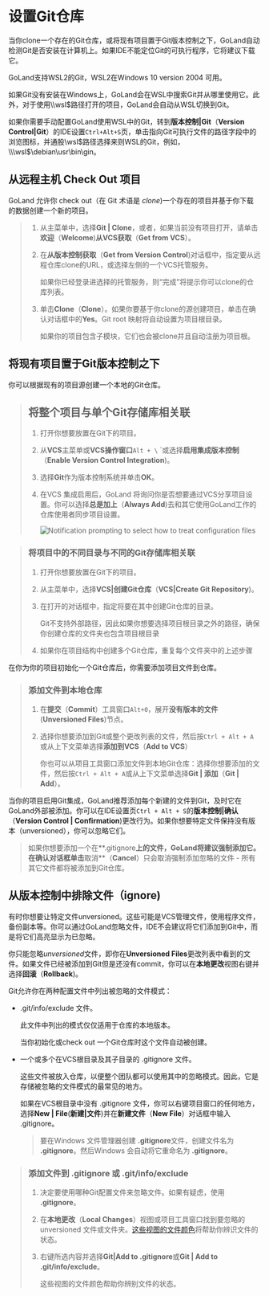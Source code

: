 # 设置Git仓库

 当你clone一个存在的Git仓库，或将现有项目置于Git版本控制之下，GoLand自动检测Git是否安装在计算机上。如果IDE不能定位Git的可执行程序，它将建议下载它。

GoLand支持WSL2的Git，WSL2在Windows 10 version 2004 可用。

如果Git没有安装在Windows上，GoLand会在WSL中搜索Git并从哪里使用它。此外，对于使用\\\wsl$路径打开的项目，GoLand会自动从WSL切换到Git。

如果你需要手动配置GoLand使用WSL中的Git，转到**版本控制|Git**（**Version Control|Git**）的IDE设置`Ctrl+Alt+S`页，单击指向Git可执行文件的路径字段中的浏览图标，并通股\\wsl$路径选择来则WSL的Git，例如，\\\wsl$\debian\usr\bin\gin。

## 从远程主机 Check Out 项目

GoLand 允许你 check out（在 Git 术语是 *clone*)一个存在的项目并基于你下载的数据创建一个新的项目。

> 1. 从主菜单中，选择**Git | Clone**，或者，如果当前没有项目打开，请单击**欢迎**（**Welcome**)**从VCS获取**（**Get from VCS**）。
>
> 2. 在**从版本控制获取**（**Get from Version Control**)对话框中，指定要从远程仓库clone的URL，或选择左侧的一个VCS托管服务。
>
>    如果你已经登录进选择的托管服务，则“完成”将提示你可以clone的仓库列表。
>
> 3. 单击**Clone**（**Clone**）。如果你要基于你clone的源创建项目，单击在确认对话框中的**Yes**。Git root 映射将自动设置为项目根目录。
>
>    如果你的项目包含子模块，它们也会被clone并且自动注册为项目根。

## 将现有项目置于Git版本控制之下

你可以根据现有的项目源创建一个本地的Git仓库。

> ## 将整个项目与单个Git存储库相关联
>
> 1. 打开你想要放置在Git下的项目。
>
> 2. 从**VCS**主菜单或**VCS操作窗口**`Alt + \` `或选择**启用集成版本控制**（**Enable Version Control Integration**)。
>
> 3. 选择**Git**作为版本控制系统并单击**OK**。
>
> 4. 在VCS 集成启用后，GoLand 将询问你是否想要通过VCS分享项目设置。你可以选择**总是加上**（**Always Add**)去和其它使用GoLand工作的仓库使用者同步项目设置。
>
>    ![Notification prompting to select how to treat configuration files](https://resources.jetbrains.com/help/img/idea/2021.3/sharing-project-notification.png)

> ### 将项目中的不同目录与不同的Git存储库相关联
>
> 1. 打开你想要放置在Git下的项目。
>
> 2. 从主菜单中，选择**VCS|创建Git仓库**（**VCS|Create Git Repository**)。
>
> 3. 在打开的对话框中，指定将要在其中创建Git仓库的目录。
>
>    Git不支持外部路径，因此如果你想要选择项目根目录之外的路径，确保你创建仓库的文件夹也包含项目根目录
>
> 4. 如果你在项目结构中创建多个Git仓库，重复每个文件夹中的上述步骤

在你为你的项目初始化一个Git仓库后，你需要添加项目文件到仓库。

> ### 添加文件到本地仓库
>
> 1. 在**提交**（**Commit**）工具窗口`Alt+0`，展开**没有版本的文件**(**Unversioned Files**)节点。
>
> 2. 选择你想要添加到Git或整个更改列表的文件，然后按`Ctrl + Alt + A`或从上下文菜单选择**添加到VCS**（**Add to VCS**）
>
>    你也可以从项目工具窗口添加文件到本地Git仓库：选择你想要添加的文件，然后按`Ctrl + Alt + A`或从上下文菜单选择**Git | 添加**（**Git | Add**）。

当你的项目启用Git集成，GoLand推荐添加每个新建的文件到Git，及时它在GoLand外部被添加。你可以在IDE设置页`Ctrl + Alt + S`的**版本控制|确认**（**Version Control | Confirmation**)更改行为。如果你想要特定文件保持没有版本（unversioned），你可以忽略它们。

> 如果你想要添加一个在**.gitignore**上的文件，GoLand将建议强制添加它。在确认对话框单击**取消**（**Cancel**）只会取消强制添加忽略的文件 - 所有其它文件都将被添加到Git仓库。

## 从版本控制中排除文件（ignore)

有时你想要让特定文件unversioned。这些可能是VCS管理文件，使用程序文件，备份副本等。你可以通过GoLand忽略文件，IDE不会建议将它们添加到Git中，而是将它们高亮显示为已忽略。

你只能忽略*unversioned*文件，即你在**Unversioned Files**更改列表中看到的文件。如果文件已经被添加到Git但是还没有commit，你可以在**本地更改**视图右键并选择**回滚**（**Rollback**)。

Git允许你在两种配置文件中列出被忽略的文件模式：

- .git/info/exclude 文件。

  此文件中列出的模式仅仅适用于仓库的本地版本。

  当你初始化或check out 一个Git仓库时这个文件自动被创建。

- 一个或多个在VCS根目录及其子目录的 .gitignore 文件。

  这些文件被放入仓库，以便整个团队都可以使用其中的忽略模式。因此，它是存储被忽略的文件模式的最常见的地方。

  如果在VCS根目录中没有 .gitignore 文件，你可以右键项目窗口的任何地方，选择**New | File**(**新建|文件**)并在**新建文件**（**New File**）对话框中输入 .gitignore。

  > 要在Windows 文件管理器创建 **.gitignore**文件，创建文件名为 **.gitignore**。然后Windows 会自动将它重命名为 **.gitignore**。

> ### 添加文件到 .gitignore 或 .git/info/exclude
>
> 1. 决定要使用哪种Git配置文件来忽略文件。如果有疑虑，使用 **.gitignore**。
>
> 2. 在**本地更改**（**Local Changes**）视图或项目工具窗口找到要忽略的 unversioned 文件或文件夹。[这些视图的文件颜色](https://www.jetbrains.com/help/go/file-status-highlights.html)将帮助你辨识文件的状态。
>
> 3. 右键所选内容并选择**Git|Add to .gitignore**或**Git | Add to .git/info/exclude**。
>
>    这些视图的文件颜色帮助你辨别文件的状态。







